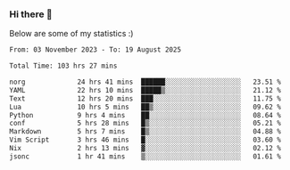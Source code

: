 ### Hi there 👋
Below are some of my statistics :)

<!--START_SECTION:waka-->

```txt
From: 03 November 2023 - To: 19 August 2025

Total Time: 103 hrs 27 mins

norg             24 hrs 41 mins  ██████░░░░░░░░░░░░░░░░░░░   23.51 %
YAML             22 hrs 10 mins  █████▒░░░░░░░░░░░░░░░░░░░   21.12 %
Text             12 hrs 20 mins  ███░░░░░░░░░░░░░░░░░░░░░░   11.75 %
Lua              10 hrs 5 mins   ██▒░░░░░░░░░░░░░░░░░░░░░░   09.62 %
Python           9 hrs 4 mins    ██░░░░░░░░░░░░░░░░░░░░░░░   08.64 %
conf             5 hrs 28 mins   █▒░░░░░░░░░░░░░░░░░░░░░░░   05.21 %
Markdown         5 hrs 7 mins    █▒░░░░░░░░░░░░░░░░░░░░░░░   04.88 %
Vim Script       3 hrs 46 mins   █░░░░░░░░░░░░░░░░░░░░░░░░   03.60 %
Nix              2 hrs 13 mins   ▓░░░░░░░░░░░░░░░░░░░░░░░░   02.12 %
jsonc            1 hr 41 mins    ▒░░░░░░░░░░░░░░░░░░░░░░░░   01.61 %
```

<!--END_SECTION:waka-->

<!--
**KlapenHz/KlapenHz** is a ✨ _special_ ✨ repository because its `README.md` (this file) appears on your GitHub profile.

Here are some ideas to get you started:

- 🔭 I’m currently working on ...
- 🌱 I’m currently learning ...
- 👯 I’m looking to collaborate on ...
- 🤔 I’m looking for help with ...
- 💬 Ask me about ...
- 📫 How to reach me: ...
- 😄 Pronouns: ...
- ⚡ Fun fact: ...
-->

